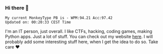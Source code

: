 ### Hi there 👋
<!-- PB START -->
```
My current MonkeyType PB is - WPM:94.21 Acc:97.42
Updated on: 00:20:33 CEST Time
```
<!-- PB END -->
I'm an IT person, just overall. I like CTFs, hacking, coding games, making Python apps. Just a lot of stuff.
You can check out my website [here](https://skill3472.github.io/).
I will probably add some interesting stuff here, when I get the idea to do so. Take care ❤️
